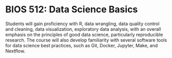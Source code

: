 # BIOS 512: Data Science Basics

Students will gain proficiency with R, data wrangling, data quality control and cleaning, data visualization, exploratory data analysis, with an overall emphasis on the principles of good data science, particularly reproducible research. The course will also develop familiarity with several software tools for data science best practices, such as Git, Docker, Jupyter, Make, and Nextflow.